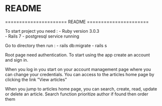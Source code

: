 # README
====================== README ======================

To start project you need :
	- Ruby version 3.0.3	
	- Rails 7
	- postgresql service running

Go to directory then run : 
	- rails db:migrate
	- rails s

Root page need authentication.
To start using the app create an account and sign in.

When you log in you start on your account management page where you can change your credentials.
You can access to the articles home page by clicking the link "View articles"

When you jump to articles home page, you can search, create, read, update or delete an article.
Search function prioritize author if found then order them


